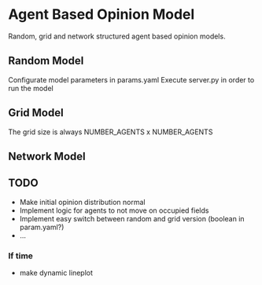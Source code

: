 # Agent Based Opinion Model
Random, grid and network structured agent based opinion models.

## Random Model
Configurate model parameters in params.yaml
Execute server.py in order to run the model

## Grid Model
The grid size is always NUMBER_AGENTS x NUMBER_AGENTS

## Network Model

## TODO
- Make initial opinion distribution normal
- Implement logic for agents to not move on occupied fields
- Implement easy switch between random and grid version (boolean in param.yaml?)
- ...

### If time
- make dynamic lineplot

